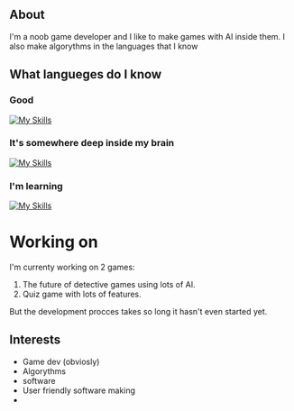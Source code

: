## About
I'm a noob game developer and I like to make games with AI inside them. I also make algorythms in the languages that I know
## What langueges do I know
### Good
[![My Skills](https://skillicons.dev/icons?i=html,css,python)](https://skillicons.dev)
### It's somewhere deep inside my brain
[![My Skills](https://skillicons.dev/icons?i=js)](https://skillicons.dev)
### I'm learning
[![My Skills](https://skillicons.dev/icons?i=cpp)](https://skillicons.dev)

# Working on
I'm currenty working on 2 games:
1. The future of detective games using lots of AI.
2. Quiz game with lots of features.
   
But the development procces takes so long it hasn't even started yet.
## Interests
* Game dev (obviosly)
* Algorythms
* software
* User friendly software making
* 


<!--
**miloszgrasza/miloszgrasza** is a ✨ _special_ ✨ repository because its `README.md` (this file) appears on your GitHub profile.

Here are some ideas to get you started:

- 🔭 I’m currently working on ...
- 🌱 I’m currently learning ...
- 👯 I’m looking to collaborate on ...
- 🤔 I’m looking for help with ...
- 💬 Ask me about ...
- 📫 How to reach me: ...
- 😄 Pronouns: ...
- ⚡ Fun fact: ...
-->
